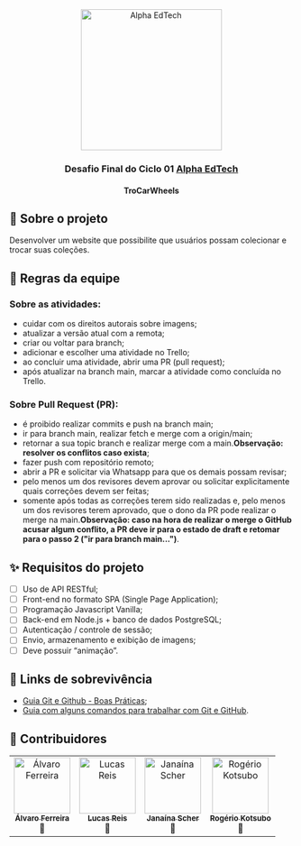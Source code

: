 <div  align="center">
	<a  href="https://www.alphaedtech.org.br/">
	    <img  src="https://user-images.githubusercontent.com/79182711/187928980-1c1c834c-d92c-4565-b7b6-9cf5b644873e.png"  alt="Alpha EdTech"  title="Alpha EdTech"  width="250" />
	</a>
	<h3>
		Desafio Final do Ciclo 01
		<a  href="https://www.alphaedtech.org.br/">
		Alpha EdTech
		</a>
	</h3>
	<h4>TroCarWheels</h4>
</div>

## 🧐 Sobre o projeto

Desenvolver um website que possibilite que usuários possam colecionar e trocar suas coleções.

## 📌 Regras da equipe

### Sobre as atividades:

- cuidar com os direitos autorais sobre imagens;
- atualizar a versão atual com a remota;
- criar ou voltar para branch;
- adicionar e escolher uma atividade no Trello;
- ao concluir uma atividade, abrir uma PR (pull request);
- após atualizar na branch main, marcar a atividade como concluída no Trello.

### Sobre Pull Request (PR):

- é proibido realizar commits e push na branch main;
- ir para branch main, realizar fetch e merge com a origin/main;
- retornar a sua topic branch e realizar merge com a main.**Observação: resolver os conflitos caso exista**;
- fazer push com repositório remoto;
- abrir a PR e solicitar via Whatsapp para que os demais possam revisar;
- pelo menos um dos revisores devem aprovar ou solicitar explicitamente quais correções devem ser feitas;
- somente após todas as correções terem sido realizadas e, pelo menos um dos revisores terem aprovado, que o dono da PR pode realizar o merge na main.**Observação: caso na hora de realizar o merge o GitHub acusar algum conflito, a PR deve ir para o estado de draft e retomar para o passo 2 ("ir para branch main...")**.

## ✨ Requisitos do projeto

-   [ ] Uso de API RESTful;
-   [ ] Front-end no formato SPA (Single Page Application);
-   [ ] Programação Javascript Vanilla;
-   [ ] Back-end em Node.js + banco de dados PostgreSQL;
-   [ ] Autenticação / controle de sessão;
-   [ ] Envio, armazenamento e exibição de imagens;
-   [ ] Deve possuir “animação”.

## 🔗 Links de sobrevivência

-   [Guia Git e Github - Boas Práticas](https://diegocoliveira.github.io/equipe10-dev-html/index.html);
-   [Guia com alguns comandos para trabalhar com Git e GitHub](https://github.com/janascher/guia-git-github).

## 🤝 Contribuidores

<table>
	<tr>
		<td align="center">
			<a href="https://github.com/Alvaro125">
                <img src="https://avatars.githubusercontent.com/u/62722849?v=4" width="100px;" alt="Álvaro Ferreira"/><br><sub><b>Álvaro Ferreira</b></sub>
            </a>	
            <br>🚀</br>
		</td>
		<td align="center">
			<a href="https://github.com/LucasCscBks">
                <img src="https://avatars.githubusercontent.com/u/103609079?v=4" width="100px;" alt="Lucas Reis"/><br><sub><b>Lucas Reis</b></sub>
            </a>	
            <br>🚀</br>
		</td>
	    <td align="center">
			<a href="https://github.com/janascher">
                <img src="https://avatars.githubusercontent.com/u/79182711?v=4" width="100px;" alt="Janaína Scher"/><br><sub><b>Janaína Scher</b></sub>
            </a>	
            <br>🚀</br>
		</td>
		<td align="center">
			<a href="https://github.com/rogeriokotsubo">
                <img src="https://avatars.githubusercontent.com/u/81968045?v=4" width="100px;" alt="Rogério Kotsubo"/><br><sub><b>Rogério Kotsubo</b></sub>
            </a>
            <br>🚀</br>
		</td>
	</tr>
</table>
